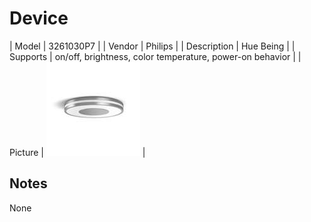 
# Device

| Model | 3261030P7  |
| Vendor  | Philips  |
| Description | Hue Being |
| Supports | on/off, brightness, color temperature, power-on behavior |
| Picture | ![../images/devices/3261030P7.jpg](../images/devices/3261030P7.jpg) |

## Notes

None
